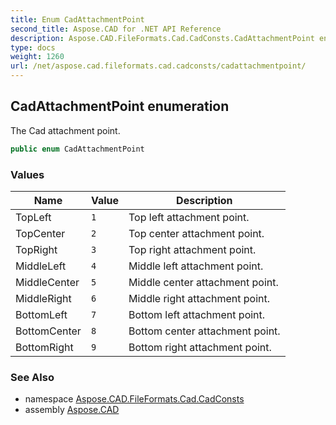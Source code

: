 ```yaml
---
title: Enum CadAttachmentPoint
second_title: Aspose.CAD for .NET API Reference
description: Aspose.CAD.FileFormats.Cad.CadConsts.CadAttachmentPoint enum. The Cad attachment point
type: docs
weight: 1260
url: /net/aspose.cad.fileformats.cad.cadconsts/cadattachmentpoint/
---
```

## CadAttachmentPoint enumeration

The Cad attachment point.

```csharp
public enum CadAttachmentPoint
```

### Values

| Name | Value | Description |
| --- | --- | --- |
| TopLeft | `1` | Top left attachment point. |
| TopCenter | `2` | Top center attachment point. |
| TopRight | `3` | Top right attachment point. |
| MiddleLeft | `4` | Middle left attachment point. |
| MiddleCenter | `5` | Middle center attachment point. |
| MiddleRight | `6` | Middle right attachment point. |
| BottomLeft | `7` | Bottom left attachment point. |
| BottomCenter | `8` | Bottom center attachment point. |
| BottomRight | `9` | Bottom right attachment point. |

### See Also

* namespace [Aspose.CAD.FileFormats.Cad.CadConsts](../../aspose.cad.fileformats.cad.cadconsts/)
* assembly [Aspose.CAD](../../)


